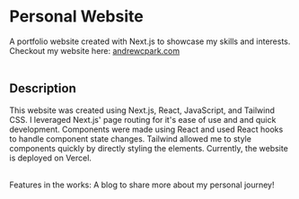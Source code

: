 # Personal Website

A portfolio website created with Next.js to showcase my skills and interests. 
<br>
Checkout my website here: [andrewcpark.com](https://www.andrewcpark.com/)
<br>
<br>

## Description

This website was created using Next.js, React, JavaScript, and Tailwind CSS. I leveraged Next.js' page routing for it's ease of use and and quick development. Components were made using React and used React hooks to handle component state changes. Tailwind allowed me to style components quickly by directly styling the elements. Currently, the website is deployed on Vercel. 

<br> 
Features in the works: A blog to share more about my personal journey!
